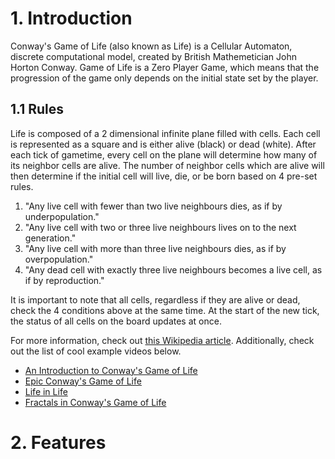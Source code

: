 # 1. Introduction
Conway's Game of Life (also known as Life) is a Cellular Automaton, discrete computational model, created by British Mathemetician John Horton Conway. 
Game of Life is a Zero Player Game, which means that the progression of the game only depends on the initial state set by the player.

## 1.1 Rules
Life is composed of a 2 dimensional infinite plane filled with cells.
Each cell is represented as a square and is either alive (black) or dead (white).
After each tick of gametime, every cell on the plane will determine how many of its neighbor cells are alive.
The number of neighbor cells which are alive will then determine if the initial cell will live, die, or be born based on 4 pre-set rules.

1. "Any live cell with fewer than two live neighbours dies, as if by underpopulation."
2. "Any live cell with two or three live neighbours lives on to the next generation."
3. "Any live cell with more than three live neighbours dies, as if by overpopulation."
4. "Any dead cell with exactly three live neighbours becomes a live cell, as if by reproduction."

It is important to note that all cells, regardless if they are alive or dead, check the 4 conditions above at the same time. 
At the start of the new tick, the status of all cells on the board updates at once. 

For more information, check out [this Wikipedia article](https://en.wikipedia.org/wiki/Conway%27s_Game_of_Life). 
Additionally, check out the list of cool example videos below.

* [An Introduction to Conway's Game of Life](https://www.youtube.com/watch?v=ouipbDkwHWA&t=206s)
* [Epic Conway's Game of Life](https://www.youtube.com/watch?v=C2vgICfQawE&t=126s)
* [Life in Life](https://www.youtube.com/watch?v=xP5-iIeKXE8)
* [Fractals in Conway's Game of Life](https://www.youtube.com/watch?v=I6GZ_ZtYBKE)

# 2. Features
